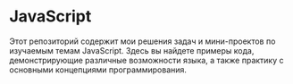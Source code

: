 # JavaScript

Этот репозиторий содержит мои решения задач и мини-проектов по изучаемым темам JavaScript. Здесь вы найдете примеры кода, демонстрирующие различные возможности языка, а также практику с основными концепциями программирования.
